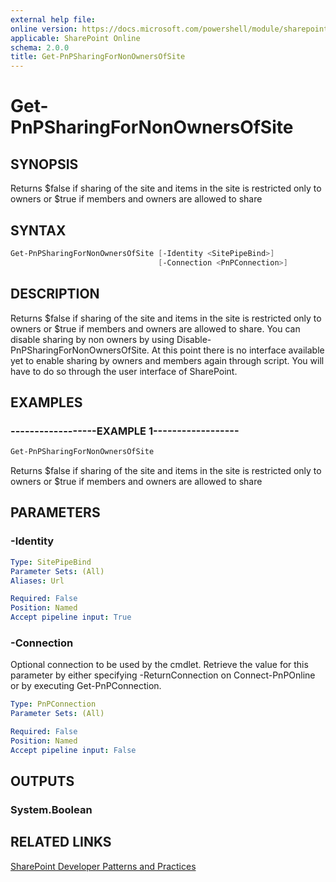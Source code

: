 ```yaml
---
external help file:
online version: https://docs.microsoft.com/powershell/module/sharepoint-pnp/get-pnpsharingfornonownersofsite
applicable: SharePoint Online
schema: 2.0.0
title: Get-PnPSharingForNonOwnersOfSite
---
```


# Get-PnPSharingForNonOwnersOfSite

## SYNOPSIS
Returns $false if sharing of the site and items in the site is restricted only to owners or $true if members and owners are allowed to share

## SYNTAX 

```powershell
Get-PnPSharingForNonOwnersOfSite [-Identity <SitePipeBind>]
                                 [-Connection <PnPConnection>]
```

## DESCRIPTION
Returns $false if sharing of the site and items in the site is restricted only to owners or $true if members and owners are allowed to share. You can disable sharing by non owners by using Disable-PnPSharingForNonOwnersOfSite. At this point there is no interface available yet to enable sharing by owners and members again through script. You will have to do so through the user interface of SharePoint.

## EXAMPLES

### ------------------EXAMPLE 1------------------
```powershell
Get-PnPSharingForNonOwnersOfSite
```

Returns $false if sharing of the site and items in the site is restricted only to owners or $true if members and owners are allowed to share

## PARAMETERS

### -Identity


```yaml
Type: SitePipeBind
Parameter Sets: (All)
Aliases: Url

Required: False
Position: Named
Accept pipeline input: True
```

### -Connection
Optional connection to be used by the cmdlet. Retrieve the value for this parameter by either specifying -ReturnConnection on Connect-PnPOnline or by executing Get-PnPConnection.

```yaml
Type: PnPConnection
Parameter Sets: (All)

Required: False
Position: Named
Accept pipeline input: False
```

## OUTPUTS

### System.Boolean

## RELATED LINKS

[SharePoint Developer Patterns and Practices](https://aka.ms/sppnp)